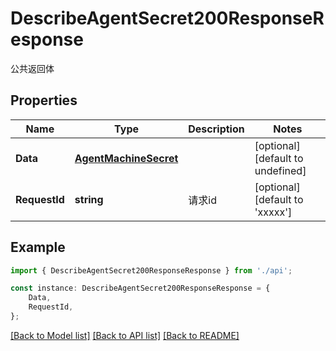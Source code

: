 # DescribeAgentSecret200ResponseResponse

公共返回体

## Properties

Name | Type | Description | Notes
------------ | ------------- | ------------- | -------------
**Data** | [**AgentMachineSecret**](AgentMachineSecret.md) |  | [optional] [default to undefined]
**RequestId** | **string** | 请求id | [optional] [default to 'xxxxx']

## Example

```typescript
import { DescribeAgentSecret200ResponseResponse } from './api';

const instance: DescribeAgentSecret200ResponseResponse = {
    Data,
    RequestId,
};
```

[[Back to Model list]](../README.md#documentation-for-models) [[Back to API list]](../README.md#documentation-for-api-endpoints) [[Back to README]](../README.md)

